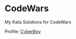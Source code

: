 # CodeWars
My Kata Solutions for CodeWars

Profile: [CyberBoy](https://www.codewars.com/users/CyberBoy)
